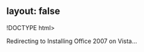 layout: false
---
!DOCTYPE html>
<html>
	<head>
		<title>Redirecting to Installing Office 2007 on Vista</title>
  		<link rel="canonical" href="http://improve.dk/installing-office-2007-on-vista/"/>
		<meta http-equiv="content-type" content="text/html; charset=utf-8" />
		<meta http-equiv="refresh" content="0;url=http://improve.dk/installing-office-2007-on-vista/" />
	</head>
	<body>
		Redirecting to Installing Office 2007 on Vista...
	</body>
</html>